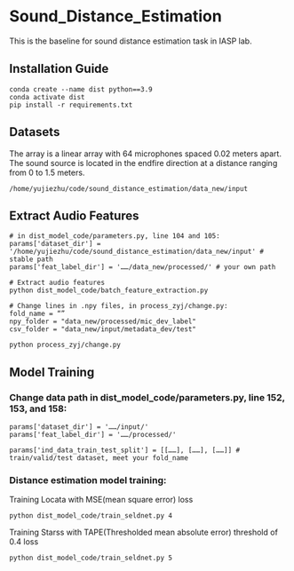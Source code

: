 # Sound_Distance_Estimation
This is the baseline for sound distance estimation task in IASP lab.

## Installation Guide
```
conda create --name dist python==3.9
conda activate dist
pip install -r requirements.txt
```
## Datasets
The array is a linear array with 64 microphones spaced 0.02 meters apart. The sound source is located in the endfire direction at a distance ranging from 0 to 1.5 meters.
```
/home/yujiezhu/code/sound_distance_estimation/data_new/input
```

## Extract Audio Features
```
# in dist_model_code/parameters.py, line 104 and 105:
params['dataset_dir'] = '/home/yujiezhu/code/sound_distance_estimation/data_new/input' # stable path
params['feat_label_dir'] = '……/data_new/processed/' # your own path

# Extract audio features
python dist_model_code/batch_feature_extraction.py

# Change lines in .npy files, in process_zyj/change.py:
fold_name = “”
npy_folder = "data_new/processed/mic_dev_label"
csv_folder = "data_new/input/metadata_dev/test"

python process_zyj/change.py
```

## Model Training

### Change data path in dist_model_code/parameters.py, line 152, 153, and 158:
```
params['dataset_dir'] = '……/input/'
params['feat_label_dir'] = '……/processed/'

params['ind_data_train_test_split'] = [[……], [……], [……]] # train/valid/test dataset, meet your fold_name
```

### Distance estimation model training:
Training Locata with MSE(mean square error) loss

```
python dist_model_code/train_seldnet.py 4
```
Training Starss with TAPE(Thresholded mean absolute error) threshold of 0.4 loss

```
python dist_model_code/train_seldnet.py 5
```
